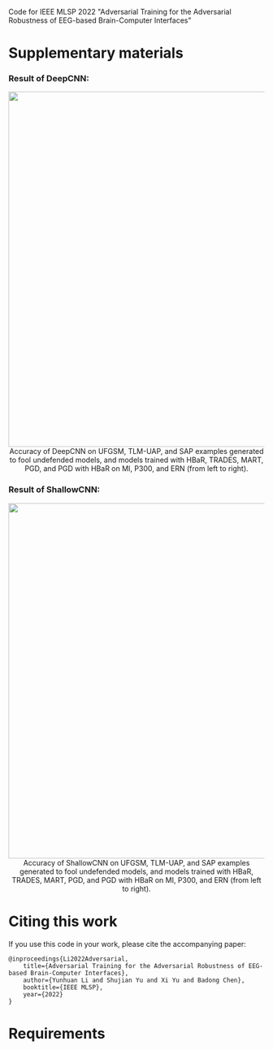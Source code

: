Code for IEEE MLSP 2022 "Adversarial Training for the Adversarial Robustness of EEG-based Brain-Computer Interfaces"

# Supplementary materials

### Result of DeepCNN:

<div align=center><img src="https://user-images.githubusercontent.com/26007016/162660100-0d500ba5-0045-4cac-a84e-0bfe0338644d.png" width="700px" /></div>

<div align=center>Accuracy of DeepCNN on UFGSM, TLM-UAP, and SAP examples generated to fool undefended models, and models trained with HBaR, TRADES, MART, PGD, and PGD with HBaR on MI, P300, and ERN (from left to right).</div>



### Result of ShallowCNN:

<div align=center><img src="https://user-images.githubusercontent.com/26007016/162660116-86414d52-097a-4f85-bb32-1548193f7140.png" width="700px" /></div>

<div align=center>Accuracy of ShallowCNN on UFGSM, TLM-UAP, and SAP examples generated to fool undefended models, and models trained with HBaR, TRADES, MART, PGD, and PGD with HBaR on MI, P300, and ERN (from left to right).</div>

# Citing this work
If you use this code in your work, please cite the accompanying paper:
```
@inproceedings{Li2022Adversarial,
    title={Adversarial Training for the Adversarial Robustness of EEG-based Brain-Computer Interfaces},
    author={Yunhuan Li and Shujian Yu and Xi Yu and Badong Chen},
    booktitle={IEEE MLSP},
    year={2022}
}
```
# Requirements
